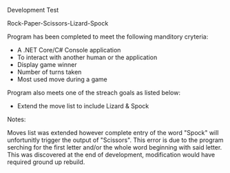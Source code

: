 Development Test

Rock-Paper-Scissors-Lizard-Spock 

Program has been completed to meet the following manditory cryteria:

- A .NET Core/C# Console application
- To interact with another human or the application
- Display game winner
- Number of turns taken
- Most used move during a game

Program also meets one of the streach goals as listed below:

- Extend the move list to include Lizard & Spock

Notes:

Moves list was extended however complete entry of the word "Spock" will unfortunitly trigger the output of "Scissors".
This error is due to the program serching for the first letter and/or the whole word beginning with said letter. 
This was discovered at the end of development, modification would have required ground up rebuild.
